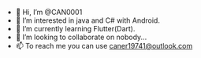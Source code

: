 - 👋 Hi, I’m @CAN0001
- 👀 I’m interested in java and C# with Android.
- 🌱 I’m currently learning Flutter(Dart).
- 💞️ I’m looking to collaborate on nobody...
- 📫 To reach me you can use caner19741@outlook.com
